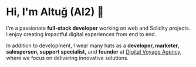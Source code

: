 # Hi, I'm Altuğ (Al2) 👋

I'm a passionate **full-stack developer** working on web and Solidity projects. I enjoy creating impactful digital experiences from end to end.

In addition to development, I wear many hats as a **developer, marketer, salesperson, support specialist,** and **founder** at [Digital Voyage Agency](https://digitalvoyage.agency), where we focus on delivering innovative solutions.

